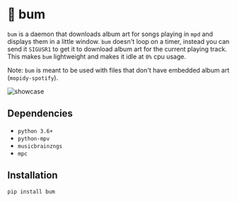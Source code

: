# 🎵 bum

`bum` is a daemon that downloads album art for songs playing in `mpd` and displays them in a little window. `bum` doesn't loop on a timer, instead you can send it `SIGUSR1` to get it to download album art for the current playing track. This makes `bum` lightweight and makes it idle at `0%` cpu usage.

Note: `bum` is meant to be used with files that don't have embedded album art (`mopidy-spotify`).

![showcase](http://i.imgur.com/SIC0Ii3.gif)


## Dependencies

- `python 3.6+`
- `python-mpv`
- `musicbrainzngs`
- `mpc`


## Installation

```py
pip install bum
```
